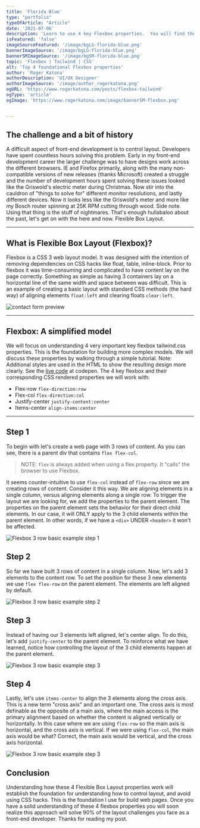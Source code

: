 ```yaml
---
title: 'Florida Blue'
type: "portfolio"
typeOfArticle: "Article"
date: '2021-07-06'
description: 'Learn to use 4 key Flexbox properties.  You will find these properties incredibly useful, and eliminate dependency on legacy CSS hacks like float or inline-block.'
isFeatured: 'false'
imageSourceFeatured: '/image/bgLG-florida-blue.png'
bannerImageSource: '/image/bgLG-florida-blue.png'
bannerSMImageSource: '/image/bgSM-florida-blue.png'
topic: 'Flexbox | Tailwind | CSS'
alt: 'Top 4 foundational Flexbox properties'
author: 'Roger Katona'
authorDescription: 'UI/UX Designer'
authorImageSource: '/image/author_rogerkatona.png'
ogURL: 'https://www.rogerkatona.com/posts/flexbox-tailwind'
ogType: 'article'
ogImage: 'https://www.rogerkatona.com/image/bannerSM-flexbox.png'


---
```


## The challenge and a bit of history
A difficult aspect of front-end development is to control layout.  Developers have spent countless hours solving this problem.  Early in my front-end development 
career the larger challenge was to have designs work across the different browsers.  IE and Firefox primarily, along with the many non-compatible versions of new releases (thanks Microsoft) created a struggle and the number of development hours spent solving these issues
looked like the Griswold's electric meter during Christmas.  Now stir into the cauldron of "things to solve for" different monitor resolutions, and lastly different devices.  Now it looks less like the Griswold's meter 
and more like my Bosch router spinning at 25K RPM cutting through wood.  Side note.  Using that thing is the stuff of nightmares.  That's enough hullabaloo about the past, let's get on with the here and now.  Flexible Box Layout.  

---

## What is Flexible Box Layout (Flexbox)?
Flexbox is a CSS 3 web layout model.  It was designed with the intention of removing dependencies on CSS hacks like float, table, inline-block.  Prior to flexbox it was time-consuming and complicated 
to have content lay on the page correctly.  Something as simple as having 3 containers lay on a horizontal line of the same width and space between was difficult. This is an example of creating a basic layout with standard CSS methods (the hard way) of aligning elements `float:left` and clearing floats `clear:left`.

![contact form preview](/image/postGraphic-flexboxTailwindA.jpg)

---

## Flexbox: A simplified model
We will focus on understanding 4 very important key flexbox tailwind.css properties.  This is the foundation for building more complex models.  We will discuss these properties by walking through a simple tutorial.  Note: Additional styles are used in the HTML to show the resulting design more clearly.  See the [live code](https://codepen.io/rogerkatona/pen/GRmpeXj) at codepen.  The 4 key flexbox and their corresponding CSS rendered properties we will work with: 

- Flex-row `flex-direction:row`
- Flex-col `flex-direction:col`
- Justify-center `justify-content:center` 
- Items-center `align-items:center`

---

## Step 1
To begin with let's create a web page with 3 rows of content.  As you can see, there is a parent div that contains `flex flex-col`.  

> NOTE: `flex` is always added when using a flex property. It "calls" the browser to use Flexbox.

It seems counter-intuitive to use `flex-col` instead of `flex-row` since we are creating rows of content.  Consider it this way.  We are aligning elements in a single column, versus aligning elements along a single row.  To trigger the layout we are looking for, we add the properties to the parent element.  The properties on the parent element sets the behavior for their direct child elements.  In our case, it will ONLY apply to 
the 3 child elements within the parent element.  In other words, if we have a `<div>` UNDER `<header>` it won't be affected.

![Flexbox 3 row basic example step 1](/image/postGraphic-flexboxTailwindB.jpg)


## Step 2
So far we have built 3 rows of content in a single column.  Now, let's add 3 elements to the content row. To set the position for these 3 new elements we use `flex flex-row` on the parent element. The elements are left aligned by default.  

![Flexbox 3 row basic example step 2](/image/postGraphic-flexboxTailwindC.jpg)


## Step 3
Instead of having our 3 elements left aligned, let's center align.  To do this, let's add `justify-center` to the parent element.  To reinforce what we have learned, notice how controlling the layout of the 3 child elements happen at the parent element.  

![Flexbox 3 row basic example step 3](/image/postGraphic-flexboxTailwindD.jpg)


## Step 4
Lastly, let's use `items-center` to align the 3 elements along the cross axis. This is a new term "cross axis" and an important one.  The cross axis is most definable as the opposite of a main axis, where the main access is the primary alignment based on whether the content is aligned vertically or horizontally.  In this case where we are using
`flex-row` so the main axis is horizontal, and the cross axis is vertical.  If we were using `flex-col`, the main axis would be what?  Correct, the main axis would be vertical, and the cross axis horizontal.

![Flexbox 3 row basic example step 3](/image/postGraphic-flexboxTailwindE.jpg)


## Conclusion
Understanding how these 4 Flexible Box Layout properties work will establish the foundation for understanding how to control layout, and avoid using CSS hacks.  This is the foundation I use for build web pages.  Once you have a solid understanding of these 4 flexbox properties you will soon realize this approach will solve 90% of the layout challenges you face as a front-end developer.  Thanks for reading my post.